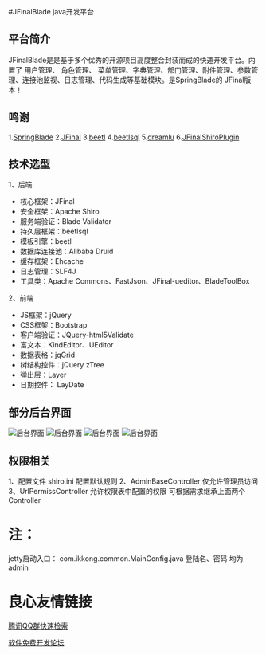 #JFinalBlade java开发平台
## 平台简介
JFinalBlade是是基于多个优秀的开源项目高度整合封装而成的快速开发平台。内置了 用户管理、 角色管理、 菜单管理、字典管理、部门管理、附件管理、参数管理、连接池监视、日志管理、代码生成等基础模块。是SpringBlade的 JFinal版本！

## 鸣谢
1.[SpringBlade](https://www.oschina.net/p/springblade)
2.[JFinal](https://www.oschina.net/p/jfinal)
3.[beetl](https://www.oschina.net/p/beetl)
4.[beetlsql](https://www.oschina.net/p/beetlsql)
5.[dreamlu](https://www.oschina.net/p/dreamlu)
6.[JFinalShiroPlugin](https://www.oschina.net/p/jfinalshiroplugin)

## 技术选型

1、后端

* 核心框架：JFinal
* 安全框架：Apache Shiro
* 服务端验证：Blade Validator
* 持久层框架：beetlsql
* 模板引擎：beetl
* 数据库连接池：Alibaba Druid
* 缓存框架：Ehcache
* 日志管理：SLF4J
* 工具类：Apache Commons、FastJson、JFinal-ueditor、BladeToolBox

2、前端

* JS框架：jQuery
* CSS框架：Bootstrap
* 客户端验证：JQuery-html5Validate
* 富文本：KindEditor、UEditor
* 数据表格：jqGrid
* 树结构控件：jQuery zTree
* 弹出层：Layer
* 日期控件： LayDate

## 部分后台界面
![后台界面](http://git.oschina.net/uploads/images/2016/1103/162134_4875c1d2_64709.png "后台界面")
![后台界面](http://git.oschina.net/uploads/images/2016/1103/162152_197d4be2_64709.png "后台界面")
![后台界面](http://git.oschina.net/uploads/images/2016/1103/162206_60005d2d_64709.png "后台界面")
![后台界面](http://git.oschina.net/uploads/images/2016/1103/162224_b80d40ad_64709.png "后台界面")

## 权限相关
1、配置文件 shiro.ini 配置默认规则
2、AdminBaseController 仅允许管理员访问
3、UrlPermissController 允许权限表中配置的权限
可根据需求继承上面两个Controller

注：
=======

jetty启动入口： com.ikkong.common.MainConfig.java
登陆名、密码 均为  admin




 # 良心友情链接

[腾讯QQ群快速检索](http://u.720life.cn/s/8cf73f7c)

[软件免费开发论坛](http://u.720life.cn/s/bbb01dc0)